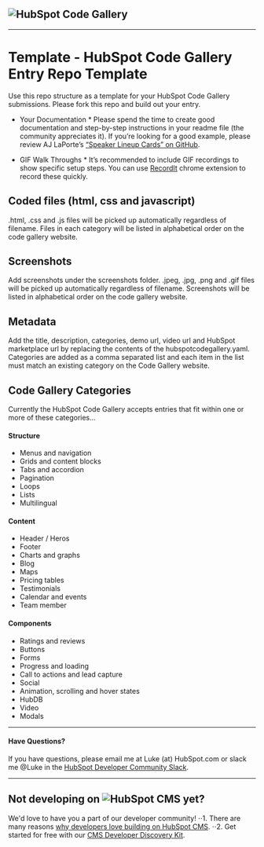 ## ![HubSpot](https://cdn2.hubspot.net/hubfs/327485/HubSpot%20Wordmark%20-%20Full%20Color.png "HubSpot") Code Gallery

---

# Template - HubSpot Code Gallery Entry Repo Template
Use this repo structure as a template for your HubSpot Code Gallery submissions. Please fork this repo and build out your entry. 

* Your Documentation *
Please spend the time to create good documentation and step-by-step instructions in your readme file (the community appreciates it). If you’re looking for a good example, please review AJ LaPorte’s [“Speaker Lineup Cards” on GitHub](https://github.com/ajlaporte/Speaker-Lineup-Cards "AJ LaPorte's HubSpot Speaker Lineup Card Module, Code Gallery Submission").

* GIF Walk Throughs *
It’s recommended to include GIF recordings to show specific setup steps. You can use [RecordIt](http://recordit.co/ "RecordIt App for screen recording and GIFs") chrome extension to record these quickly. 

## Coded files (html, css and javascript)
.html, .css and .js files will be picked up automatically regardless of filename.
Files in each category will be listed in alphabetical order on the code gallery website.

## Screenshots
Add screenshots under the screenshots folder.
.jpeg, .jpg, .png and .gif files will be picked up automatically regardless of filename.
Screenshots will be listed in alphabetical order on the code gallery website.

## Metadata
Add the title, description, categories, demo url, video url and HubSpot marketplace url by replacing the contents of the hubspotcodegallery.yaml.
Categories are added as a comma separated list and each item in the list must match an existing category on the Code Gallery website.

## Code Gallery Categories
Currently the HubSpot Code Gallery accepts entries that fit within one or more of these categories…

#### Structure
  -  Menus and navigation
  -  Grids and content blocks
  -  Tabs and accordion
  -  Pagination
  -  Loops
  -  Lists
  -  Multilingual 
#### Content
  -  Header / Heros
  -  Footer
  -  Charts and graphs
  -  Blog
  -  Maps
  -  Pricing tables
  -  Testimonials
  -  Calendar and events
  -  Team member 
#### Components
  -  Ratings and reviews
  -  Buttons
  -  Forms
  -  Progress and loading
  -  Call to actions and lead capture
  -  Social
  -  Animation, scrolling and hover states
  -  HubDB
  -  Video
  -  Modals

---

#### Have Questions?
If you have questions, please email me at Luke (at) HubSpot.com or slack me @Luke in the [HubSpot Developer Community Slack](http://bit.ly/hubspot-dev-slack-signup-github "Join the HubSpot Developer Community Slack").

---
## Not developing on ![HubSpot](https://cdn2.hubspot.net/hubfs/327485/HubSpot%20Wordmark%20-%20Full%20Color.png "HubSpot") CMS yet?
We'd love to have you a part of our developer community!
⋅⋅1. There are many reasons [why developers love building on HubSpot CMS](https://designers.hubspot.com/web-developers-love-hubspot-cms "Why develop on HubSpot CMS?").
⋅⋅2. Get started for free with our [CMS Developer Discovery Kit](https://designers.hubspot.com/discoverykit "Get started building on HubSpot for free!"). 
